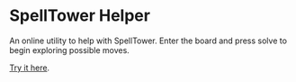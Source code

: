 # SpellTower Helper

An online utility to help with SpellTower. Enter the board and press solve
to begin exploring possible moves.

[Try it here](https://cipherboy.github.io/spelltower-helper/).
